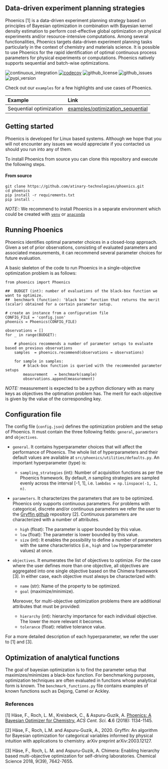 ## Data-driven experiment planning strategies 

Phoenics [1] is a data-driven experiment planning strategy based on principles of Bayesian optimization in combination with Bayesian kernel density estimation to perform cost-effective global optimization on physical experiments and/or resource-intensive computations. Among several functionalities, Phoenics targets data-driven experiment planning tasks particularly in the context of chemistry and materials science. It is possible to use Phoenics for the rapid identification of optimal continuous process parameters for physical experiments or computations. Phoenics natively supports sequential and batch-wise optimizations. 

![continuous_integration](https://github.com/chemos-inc-dev/phoenics/workflows/Continuous%20integration/badge.svg)
[![codecov](https://codecov.io/gh/chemos-inc-dev/phoenics/branch/dev/graph/badge.svg?token=anTJ0HXjI6)](https://codecov.io/gh/chemos-inc-dev/phoenics)
![github_license](https://img.shields.io/github/license/chemos-inc/phoenics)
![github_issues](https://img.shields.io/github/issues/chemos-inc/experiment_planners)
![pypi_version](https://img.shields.io/pypi/v/phoenics)

Check out our `examples` for a few highlights and use cases of Phoenics.

| Example | Link |
|:--------|:-----|
| Sequential optimization           |  [examples/optimization_sequential](https://github.com/atinary-technologies/phoenics/tree/master/examples/optimization_sequential)  |



## Getting started

Phoenics is developed for Linux based systems. Although we hope that you will not encounter any issues we would appreciate if you contacted us should you run into any of them.

To install Phoenics from source you can clone this repository and execute the following steps.

#### From source
```
git clone https://github.com/atinary-technologies/phoenics.git
cd phoenics
pip install -r requirements.txt
pip install .
```

*NOTE:*: We recommend to install Phoenics in a separate environment which could be created with [`venv`](https://packaging.python.org/guides/installing-using-pip-and-virtual-environments/) or [`anaconda`](https://docs.conda.io/projects/conda/en/latest/user-guide/tasks/manage-environments.html) 


## Running Phoenics

Phoenics identifies optimal parameter choices in a closed-loop approach. Given a set of prior observations, consisting of evaluated parameters and associated measurements, it can recommend several parameter choices for future evaluation. 

A basic skeleton of the code to run Phoenics in a single-objective optimization problem is as follows:
```
from phoenics import Phoenics

##  BUDGET (int): number of evaluations of the black-box function we want to optimize.
##  benchmark (function): 'black box' function that returns the merit (scalar) obtained for a certain parameter setup.

# create an instance from a configuration file
CONFIG_FILE = 'config.json'
phoenics = Phoenics(CONFIG_FILE)

observations = []
for _ in range(BUDGET):

    # phoenics recommends a number of parameter setups to evaluate based on previous observations
    samples  = phoenics.recommend(observations = observations)

    for sample in samples:
        # black-box function is queried with the recommended parameter setups
        measurement   = benchmark(sample)
        observations.append(measurement)
```

*NOTE:* measurement is expected to be a python dictionary with as many keys as objectives the optimation problem has. The merit for each objective is given by the value of the corresponding key.

## Configuration file

The config file (`config.json`) defines the optimization problem and the setup of Phoenics. It must contain the three following fields: `general`, `parameters` and `objectives`.

- `general`. It contains hyperparameter choices that will affect the performance of Phoenics. The whole list of hyperparameters and their default values are available at `src/phoenics/utilities/defaults.py`. An important hyperparameter (type) is:
    - `sampling_strategies` (int): Number of acquisition functions as per the Phoenics framework. By default, *n* sampling strategies are sampled evenly across the interval [-1, 1], i.e. `lambdas = np.linspace(-1, 1, n)`.

- `parameters`. It characterizes the parameters that are to be optimized. Phoenics only supports continuous parameters. For problems with categorical, discrete and/or continuous parameters we refer the user to the [Gryffin github](https://github.com/Atinary-technologies/gryffin) repository [2]. Continuous parameters are characterized with a number of attributes.
    - `high` (float): The parameter is upper bounded by this value.
    - `low` (float): The parameter is lower bounded by this value.
    - `size` (int): It enables the possibility to define a number of parameters with the same characteristics (i.e., `high` and `low` hyperparameter values) at once.

- `objectives`. It enumerates the list of objectives to optimize. For the case where the user defines more than one objective, all objectives are aggregated into one single objective based on the Chimera framework [3]. In either case, each objective must always be characterized with:
    - `name` (str): Name of the property to be optimized.
    - `goal` (maximize/minimize).

    Moreover, for multi-objective optimization problems there are additional attributes that must be provided:
    - `hierarchy` (int): hierarchy importance for each individual objective. The lower the more relevant it becomes.
    - `tolerance` (float): relative tolerance value.

For a more detailed description of each hyperparameter, we refer the user to [1] and [3].

## Optimization of analytical functions

The goal of bayesian optimization is to find the parameter setup that maximizes/minimizes a black-box function. For benchmarking purposes, optimization techniques are often evaluated in functions whose analytical form is known. The `benchmark_functions.py` file contains examples of known functions such as Dejong, Camel or Ackley.


### References

[1] Häse, F., Roch, L. M., Kreisbeck, C., & Aspuru-Guzik, A. [Phoenics: A Bayesian Optimizer for Chemistry.](https://pubs.acs.org/doi/abs/10.1021/acscentsci.8b00307) *ACS Cent. Sci.* **4**.6 (2018): 1134-1145.

[2] Häse, F., Roch, L.M. and Aspuru-Guzik, A., 2020. Gryffin: An algorithm for Bayesian optimization for categorical variables informed by physical intuition with applications to chemistry. arXiv preprint arXiv:2003.12127.

[3] Häse, F., Roch, L. M. and  Aspuru-Guzik, A. Chimera: Enabling hierarchy based multi-objective optimization for self-driving laboratories. Chemical Science 2018, 9(39), 7642-7655.

